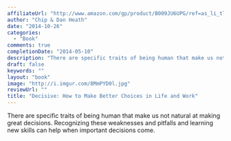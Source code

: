 ```yaml
---
affiliateUrl: "http://www.amazon.com/gp/product/B009JU6UPG/ref=as_li_tl?ie=UTF8&camp=1789&creative=390957&creativeASIN=B009JU6UPG&linkCode=as2&tag=jaktre-20&linkId=OSNWKB6EY7RCVHLK"
author: "Chip & Dan Heath"
date: "2014-10-26"
categories:
  - "Book"
comments: true
completionDate: "2014-05-10"
description: "There are specific traits of being human that make us not natural at making great decisions. Recognizing these weaknesses and pitfalls and learning ne"
draft: false
keywords: ""
layout: "book"
image: "http://i.imgur.com/8MmPYD0l.jpg"
reviewUrl: ""
title: "Decisive: How to Make Better Choices in Life and Work"
---
```


There are specific traits of being human that make us not natural at making great decisions. Recognizing these weaknesses and pitfalls and learning new skills can help when important decisions come.
